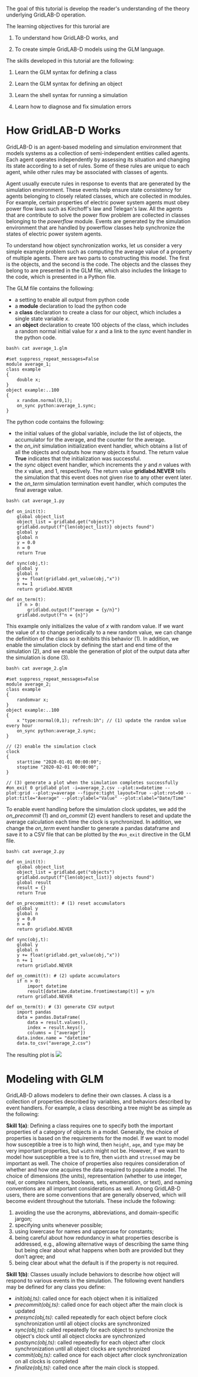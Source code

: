 
<div class="cell markdown">

The goal of this tutorial is develop the reader's understanding of the
theory underlying GridLAB-D operation.

The learning objectives for this turorial are

1.  To understand how GridLAB-D works, and

2.  To create simple GridLAB-D models using the GLM language.

The skills developed in this tutorial are the following:

1.  Learn the GLM syntax for defining a class

2.  Learn the GLM syntax for defining an object

3.  Learn the shell syntax for running a simulation

4.  Learn how to diagnose and fix simulation errors

</div>

<div class="cell markdown">

# How GridLAB-D Works

</div>

<div class="cell markdown">

GridLAB-D is an agent-based modeling and simulation environment that
models systems as a collection of semi-independent entities called
agents. Each agent operates independently by assessing its situation and
changing its state according to a set of rules. Some of these rules are
unique to each agent, while other rules may be associated with classes
of agents.

Agent usually execute rules in response to events that are generated by
the simulation environment. These events help ensure state consistency
for agents belonging to closely related classes, which are collected in
modules. For example, certain properties of electric power system agents
must obey power flow laws such as Kirchoff's law and Telegan's law. All
the agents that are contribute to solve the power flow problem are
collected in classes belonging to the *powerflow* module. Events are
generated by the simulation environment that are handled by powerflow
classes help synchronize the states of electric power system agents.

</div>

<div class="cell markdown">

To understand how object synchronization works, let us consider a very
simple example problem such as computing the average value of a property
of multiple agents. There are two parts to constructing this model. The
first is the objects, and the second is the code. The objects and the
classes they belong to are presented in the GLM file, which also
includes the linkage to the code, which is presented in a Python file.

</div>

<div class="cell markdown">

The GLM file contains the following:

-   a setting to enable all output from python code
-   a **module** declaration to load the python code
-   a **class** declaration to create a class for our object, which
    includes a single state variable *x*.
-   an **object** declaration to create 100 objects of the class, which
    includes a random normal initial value for *x* and a link to the
    *sync* event handler in the python code.

</div>

<div class="cell code" execution_count="1">

``` python
bash% cat average_1.glm
```

<div class="output stream stdout">

    #set suppress_repeat_messages=False
    module average_1;
    class example
    {
    	double x;
    }
    object example:..100
    {
    	x random.normal(0,1);
    	on_sync python:average_1.sync;
    }

</div>

</div>

<div class="cell markdown">

The python code contains the following:

-   the initial values of the global variable, include the list of
    objects, the accumulator for the average, and the counter for the
    average.
-   the *on_init* simulation initialization event handler, which obtains
    a list of all the objects and outputs how many objects it found. The
    return value **True** indicates that the initialization was
    successful.
-   the *sync* object event handler, which increments the *y* and *n*
    values with the *x* value, and 1, respectively. The return value
    **gridlabd.NEVER** tells the simulation that this event does not
    given rise to any other event later.
-   the *on_term* simulation termination event handler, which computes
    the final average value.

</div>

<div class="cell code" execution_count="2">

``` python
bash% cat average_1.py
```

<div class="output stream stdout">

    def on_init(t):
    	global object_list
    	object_list = gridlabd.get("objects")
    	gridlabd.output(f"{len(object_list)} objects found")
    	global y
    	global n
    	y = 0.0
    	n = 0
    	return True
    
    def sync(obj,t):
    	global y
    	global n
    	y += float(gridlabd.get_value(obj,"x"))
    	n += 1
    	return gridlabd.NEVER
    
    def on_term(t):
    	if n > 0:
    		gridlabd.output(f"average = {y/n}")
    	gridlabd.output(f"n = {n}")

</div>

</div>

<div class="cell markdown">

This example only initializes the value of *x* with random value. If we
want the value of *x* to change periodically to a new random value, we
can change the definition of the class so it exhibits this behavior (1).
In addition, we enable the simulation clock by defining the start and
end time of the simulation (2), and we enable the generation of plot of
the output data after the simulation is done (3).

</div>

<div class="cell code" execution_count="3">

``` python
bash% cat average_2.glm
```

<div class="output stream stdout">

    #set suppress_repeat_messages=False
    module average_2;
    class example
    {
    	randomvar x;
    }
    object example:..100
    {
    	x "type:normal(0,1); refresh:1h"; // (1) update the random value every hour
    	on_sync python:average_2.sync;
    }
    
    // (2) enable the simulation clock
    clock
    {
    	starttime "2020-01-01 00:00:00";
    	stoptime "2020-02-01 00:00:00";
    }
    
    // (3) generate a plot when the simulation completes successfully
    #on_exit 0 gridlabd plot -i=average_2.csv --plot:x=datetime --plot:grid --plot:y=average --figure:tight_layout=True --plot:rot=90 --plot:title="Average" --plot:ylabel="Value" --plot:xlabel="Date/Time"

</div>

</div>

<div class="cell markdown">

To enable event handling before the simulation clock updates, we add the
*on_precommit* (1) and *on_commit* (2) event handlers to reset and
update the average calculation each time the clock is synchronized. In
addition, we change the *on_term* event handler to generate a pandas
dataframe and save it to a CSV file that can be plotted by the
`#on_exit` directive in the GLM file.

</div>

<div class="cell code" execution_count="4">

``` python
bash% cat average_2.py
```

<div class="output stream stdout">

    def on_init(t):
    	global object_list
    	object_list = gridlabd.get("objects")
    	gridlabd.output(f"{len(object_list)} objects found")
    	global result
    	result = {}
    	return True
    
    def on_precommit(t): # (1) reset accumulators
    	global y
    	global n
    	y = 0.0
    	n = 0
    	return gridlabd.NEVER
    
    def sync(obj,t):
    	global y
    	global n
    	y += float(gridlabd.get_value(obj,"x"))
    	n += 1
    	return gridlabd.NEVER
    
    def on_commit(t): # (2) update accumulators
    	if n > 0:
    		import datetime
    		result[datetime.datetime.fromtimestamp(t)] = y/n
    	return gridlabd.NEVER
    
    def on_term(t): # (3) generate CSV output
    	import pandas
    	data = pandas.DataFrame(
    		data = result.values(), 
    		index = result.keys(), 
    		columns = ["average"])
    	data.index.name = "datetime"
    	data.to_csv("average_2.csv")

</div>

</div>

<div class="cell markdown">

The resulting plot is ![](average_2.png)

</div>

<div class="cell markdown">

# Modeling with GLM

</div>

<div class="cell markdown">

GridLAB-D allows modelers to define their own classes. A class is a
collection of properties described by variables, and behaviors described
by event handlers. For example, a class describing a tree might be as
simple as the following:

</div>

<div class="cell raw">

</div>

<div class="cell markdown">

**Skill 1(a)**: Defining a class requires one to specify both the
important properties of a category of objects in a model. Generally, the
choice of properties is based on the requirements for the model. If we
want to model how susceptible a tree is to high wind, then `height`,
`age`, and `type` may be very important properties, but `width` might
not be. However, if we want to model how susceptible a tree is to fire,
then `width` and `stressed` may be important as well. The choice of
properties also requires consideration of whether and how one acquires
the data required to populate a model. The choice of dimensions (the
units), representation (whether to use integer, real, or complex
numbers, booleans, sets, enumeration, or text), and naming conventions
are all important considerations as well. Among GridLAB-D users, there
are some conventions that are generally observed, which will become
evident throughout the tutorials. These include the following:

1.  avoiding the use the acronyms, abbreviations, and domain-specific
    jargon;
2.  specifying units whenever possible;
3.  using lowercase for names and uppercase for constants;
4.  being careful about how redundancy in what properties describe is
    addressed, e.g., allowing alternative ways of describing the same
    thing but being clear about what happens when both are provided but
    they don't agree; and
5.  being clear about what the default is if the property is not
    required.

</div>

<div class="cell markdown">

**Skill 1(b)**: Classes usually include behaviors to describe how object
will respond to various events in the simulation. The following event
handlers may be defined for any class you define:

-   *init(obj,ts)*: called once for each object when it is initialized
-   *precommit(obj,ts)*: called once for each object after the main
    clock is updated
-   *presync(obj,ts)*: called repeatedly for each object before clock
    synchronization until all object clocks are synchronized
-   *sync(obj,ts)*: called repeatedly for each object to synchronize the
    object's clock until all object clocks are synchronized
-   *postsync(obj,ts)*: called repeatedly for each object after clock
    synchronization until all object clocks are synchronized
-   *commit(obj,ts)*: called once for each object after clock
    synchronization on all clocks is completed
-   *finalize(obj,ts)*: called once after the main clock is stopped.

</div>

